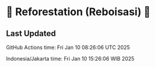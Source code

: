 
# 🌳 Reforestation (Reboisasi) 🌲

## Last Updated

GitHub Actions time: Fri Jan 10 08:26:06 UTC 2025

Indonesia/Jakarta time: Fri Jan 10 15:26:06 WIB 2025
